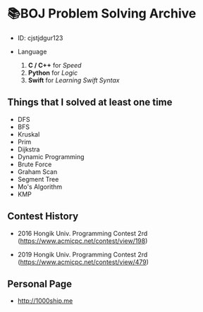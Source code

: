 # 📚BOJ Problem Solving Archive

- ID: cjstjdgur123
- Language

	1. **C / C++** for *Speed*
	2. **Python** for *Logic*
	3. **Swift** for *Learning Swift Syntax*
	
## Things that I solved at least one time
- DFS
- BFS
- Kruskal
- Prim
- Dijkstra
- Dynamic Programming
- Brute Force
- Graham Scan
- Segment Tree
- Mo's Algorithm
- KMP

## Contest History
- 2016 Hongik Univ. Programming Contest 2rd
 (https://www.acmicpc.net/contest/view/198)
 
- 2019 Hongik Univ. Programming Contest 2rd
 (https://www.acmicpc.net/contest/view/479)

## Personal Page
- http://1000ship.me
